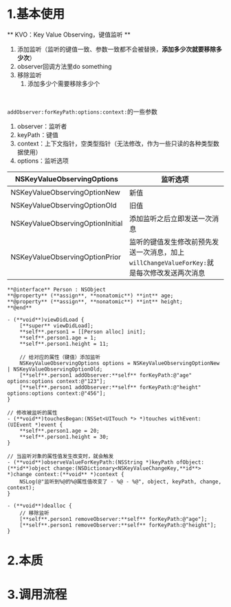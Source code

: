# 1.基本使用
** KVO：Key Value Observing，键值监听 **
1. 添加监听（监听的键值一致、参数一致都不会被替换，**添加多少次就要移除多少次**）
2. observer回调方法里do something
3. 移除监听
	1. 添加多少个需要移除多少个

<br>

`addObserver:forKeyPath:options:context:`的一些参数
1. observer：监听者
2. keyPath：键值
3. context：上下文指针，空类型指针（无法修改，作为一些只读的各种类型数据使用）
4. options：监听选项

| **NSKeyValueObservingOptions**   | **监听选项**                                                  |
| -------------------------------- | --------------------------------------------------------- |
| NSKeyValueObservingOptionNew     | 新值                                                        |
| NSKeyValueObservingOptionOld     | 旧值                                                        |
| NSKeyValueObservingOptionInitial | 添加监听之后立即发送一次消息                                            |
| NSKeyValueObservingOptionPrior   | 监听的键值发生修改前预先发送一次消息，加上`willChangeValueForKey:`就是每次修改发送两次消息 |

```objc
**@interface** Person : NSObject
**@property** (**assign**, **nonatomic**) **int** age;
**@property** (**assign**, **nonatomic**) **int** height;
**@end**

- (**void**)viewDidLoad {
    [**super** viewDidLoad];
	**self**.person1 = [[Person alloc] init];
	**self**.person1.age = 1;
	**self**.person1.height = 11;

    // 给对应的属性（键值）添加监听
    NSKeyValueObservingOptions options = NSKeyValueObservingOptionNew | NSKeyValueObservingOptionOld;
    [**self**.person1 addObserver:**self** forKeyPath:@"age" options:options context:@"123"];
    [**self**.person1 addObserver:**self** forKeyPath:@"height" options:options context:@"456"];
}

// 修改被监听的属性
- (**void**)touchesBegan:(NSSet<UITouch *> *)touches withEvent:(UIEvent *)event {
    **self**.person1.age = 20;
    **self**.person1.height = 30;
}

// 当监听对象的属性值发生改变时，就会触发
- (**void**)observeValueForKeyPath:(NSString *)keyPath ofObject:(**id**)object change:(NSDictionary<NSKeyValueChangeKey,**id**> *)change context:(**void** *)context {
    NSLog(@"监听到%@的%@属性值改变了 - %@ - %@", object, keyPath, change, context);
}

- (**void**)dealloc {
    // 移除监听
    [**self**.person1 removeObserver:**self** forKeyPath:@"age"];
    [**self**.person1 removeObserver:**self** forKeyPath:@"height"];
}
```

# 2.本质


# 3.调用流程